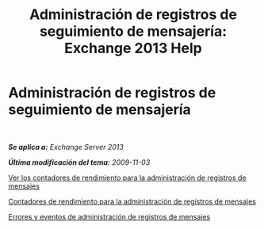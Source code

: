 ﻿---
title: 'Administración de registros de seguimiento de mensajería: Exchange 2013 Help'
TOCTitle: Administración de registros de seguimiento de mensajería
ms:assetid: bb5aa00a-e2b8-4abe-9943-eccab5a116db
ms:mtpsurl: https://technet.microsoft.com/es-es/library/Bb310793(v=EXCHG.150)
ms:contentKeyID: 51406545
ms.date: 05/22/2018
mtps_version: v=EXCHG.150
ms.translationtype: MT
---

# Administración de registros de seguimiento de mensajería

 

_**Se aplica a:** Exchange Server 2013_

_**Última modificación del tema:** 2009-11-03_

[Ver los contadores de rendimiento para la administración de registros de mensajes](view-performance-counters-for-messaging-records-management-exchange-2013-help.md)

[Contadores de rendimiento para la administración de registros de mensajes](performance-counters-for-messaging-records-management-exchange-2013-help.md)

[Errores y eventos de administración de registros de mensajes](messaging-records-management-errors-and-events-exchange-2013-help.md)

